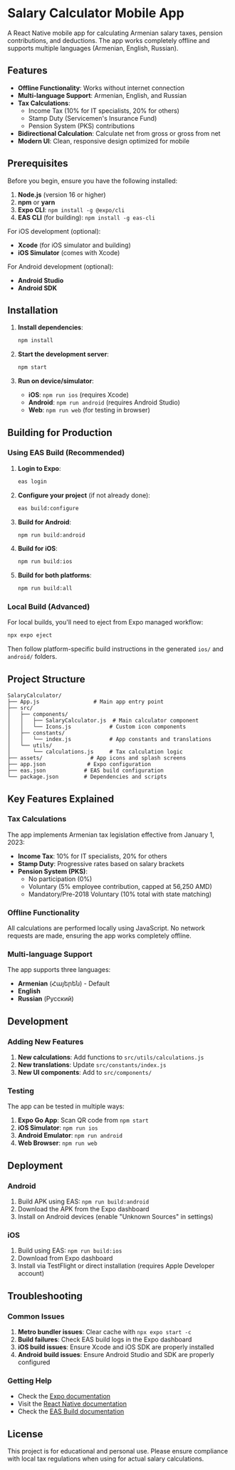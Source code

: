 # Salary Calculator Mobile App

A React Native mobile app for calculating Armenian salary taxes, pension contributions, and deductions. The app works completely offline and supports multiple languages (Armenian, English, Russian).

## Features

- **Offline Functionality**: Works without internet connection
- **Multi-language Support**: Armenian, English, and Russian
- **Tax Calculations**: 
  - Income Tax (10% for IT specialists, 20% for others)
  - Stamp Duty (Servicemen's Insurance Fund)
  - Pension System (PKS) contributions
- **Bidirectional Calculation**: Calculate net from gross or gross from net
- **Modern UI**: Clean, responsive design optimized for mobile

## Prerequisites

Before you begin, ensure you have the following installed:

1. **Node.js** (version 16 or higher)
2. **npm** or **yarn**
3. **Expo CLI**: `npm install -g @expo/cli`
4. **EAS CLI** (for building): `npm install -g eas-cli`

For iOS development (optional):
- **Xcode** (for iOS simulator and building)
- **iOS Simulator** (comes with Xcode)

For Android development (optional):
- **Android Studio**
- **Android SDK**

## Installation

1. **Install dependencies**:
   ```bash
   npm install
   ```

2. **Start the development server**:
   ```bash
   npm start
   ```

3. **Run on device/simulator**:
   - **iOS**: `npm run ios` (requires Xcode)
   - **Android**: `npm run android` (requires Android Studio)
   - **Web**: `npm run web` (for testing in browser)

## Building for Production

### Using EAS Build (Recommended)

1. **Login to Expo**:
   ```bash
   eas login
   ```

2. **Configure your project** (if not already done):
   ```bash
   eas build:configure
   ```

3. **Build for Android**:
   ```bash
   npm run build:android
   ```

4. **Build for iOS**:
   ```bash
   npm run build:ios
   ```

5. **Build for both platforms**:
   ```bash
   npm run build:all
   ```

### Local Build (Advanced)

For local builds, you'll need to eject from Expo managed workflow:

```bash
npx expo eject
```

Then follow platform-specific build instructions in the generated `ios/` and `android/` folders.

## Project Structure

```
SalaryCalculator/
├── App.js                 # Main app entry point
├── src/
│   ├── components/
│   │   ├── SalaryCalculator.js  # Main calculator component
│   │   └── Icons.js            # Custom icon components
│   ├── constants/
│   │   └── index.js            # App constants and translations
│   └── utils/
│       └── calculations.js     # Tax calculation logic
├── assets/               # App icons and splash screens
├── app.json             # Expo configuration
├── eas.json            # EAS build configuration
└── package.json        # Dependencies and scripts
```

## Key Features Explained

### Tax Calculations

The app implements Armenian tax legislation effective from January 1, 2023:

- **Income Tax**: 10% for IT specialists, 20% for others
- **Stamp Duty**: Progressive rates based on salary brackets
- **Pension System (PKS)**: 
  - No participation (0%)
  - Voluntary (5% employee contribution, capped at 56,250 AMD)
  - Mandatory/Pre-2018 Voluntary (10% total with state matching)

### Offline Functionality

All calculations are performed locally using JavaScript. No network requests are made, ensuring the app works completely offline.

### Multi-language Support

The app supports three languages:
- **Armenian** (Հայերեն) - Default
- **English**
- **Russian** (Русский)

## Development

### Adding New Features

1. **New calculations**: Add functions to `src/utils/calculations.js`
2. **New translations**: Update `src/constants/index.js`
3. **New UI components**: Add to `src/components/`

### Testing

The app can be tested in multiple ways:

1. **Expo Go App**: Scan QR code from `npm start`
2. **iOS Simulator**: `npm run ios`
3. **Android Emulator**: `npm run android`
4. **Web Browser**: `npm run web`

## Deployment

### Android

1. Build APK using EAS: `npm run build:android`
2. Download the APK from the Expo dashboard
3. Install on Android devices (enable "Unknown Sources" in settings)

### iOS

1. Build using EAS: `npm run build:ios`
2. Download from Expo dashboard
3. Install via TestFlight or direct installation (requires Apple Developer account)

## Troubleshooting

### Common Issues

1. **Metro bundler issues**: Clear cache with `npx expo start -c`
2. **Build failures**: Check EAS build logs in the Expo dashboard
3. **iOS build issues**: Ensure Xcode and iOS SDK are properly installed
4. **Android build issues**: Ensure Android Studio and SDK are properly configured

### Getting Help

- Check the [Expo documentation](https://docs.expo.dev/)
- Visit the [React Native documentation](https://reactnative.dev/)
- Check the [EAS Build documentation](https://docs.expo.dev/build/introduction/)

## License

This project is for educational and personal use. Please ensure compliance with local tax regulations when using for actual salary calculations.
